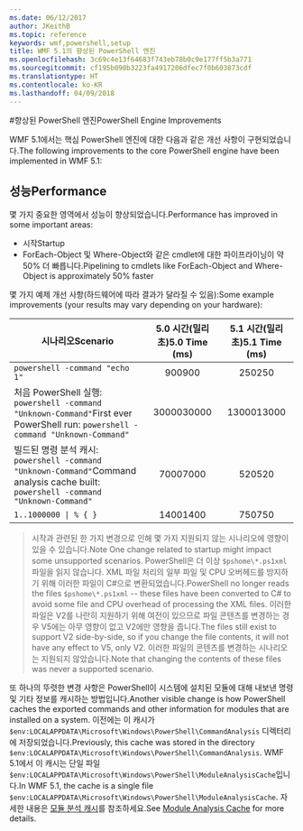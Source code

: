 ```yaml
---
ms.date: 06/12/2017
author: JKeithB
ms.topic: reference
keywords: wmf,powershell,setup
title: WMF 5.1의 향상된 PowerShell 엔진
ms.openlocfilehash: 3c69c4e13f64683f743eb78b0c9e177ff5b3a771
ms.sourcegitcommit: cf195b090b3223fa4917206dfec7f0b603873cdf
ms.translationtype: HT
ms.contentlocale: ko-KR
ms.lasthandoff: 04/09/2018
---
```

#<a name="powershell-engine-improvements"></a><span data-ttu-id="789ce-103">향상된 PowerShell 엔진</span><span class="sxs-lookup"><span data-stu-id="789ce-103">PowerShell Engine Improvements</span></span>

<span data-ttu-id="789ce-104">WMF 5.1에서는 핵심 PowerShell 엔진에 대한 다음과 같은 개선 사항이 구현되었습니다.</span><span class="sxs-lookup"><span data-stu-id="789ce-104">The following improvements to the core PowerShell engine have been implemented in WMF 5.1:</span></span>


## <a name="performance"></a><span data-ttu-id="789ce-105">성능</span><span class="sxs-lookup"><span data-stu-id="789ce-105">Performance</span></span> ##

<span data-ttu-id="789ce-106">몇 가지 중요한 영역에서 성능이 향상되었습니다.</span><span class="sxs-lookup"><span data-stu-id="789ce-106">Performance has improved in some important areas:</span></span>

- <span data-ttu-id="789ce-107">시작</span><span class="sxs-lookup"><span data-stu-id="789ce-107">Startup</span></span>
- <span data-ttu-id="789ce-108">ForEach-Object 및 Where-Object와 같은 cmdlet에 대한 파이프라이닝이 약 50% 더 빠릅니다.</span><span class="sxs-lookup"><span data-stu-id="789ce-108">Pipelining to cmdlets like ForEach-Object and Where-Object is approximately 50% faster</span></span>

<span data-ttu-id="789ce-109">몇 가지 예제 개선 사항(하드웨어에 따라 결과가 달라질 수 있음):</span><span class="sxs-lookup"><span data-stu-id="789ce-109">Some example improvements (your results may vary depending on your hardware):</span></span>

| <span data-ttu-id="789ce-110">시나리오</span><span class="sxs-lookup"><span data-stu-id="789ce-110">Scenario</span></span> | <span data-ttu-id="789ce-111">5.0 시간(밀리초)</span><span class="sxs-lookup"><span data-stu-id="789ce-111">5.0 Time (ms)</span></span> | <span data-ttu-id="789ce-112">5.1 시간(밀리초)</span><span class="sxs-lookup"><span data-stu-id="789ce-112">5.1 Time (ms)</span></span> |
| -------- | :---------------: | :---------------: |
| `powershell -command "echo 1"` | <span data-ttu-id="789ce-113">900</span><span class="sxs-lookup"><span data-stu-id="789ce-113">900</span></span> | <span data-ttu-id="789ce-114">250</span><span class="sxs-lookup"><span data-stu-id="789ce-114">250</span></span> |
| <span data-ttu-id="789ce-115">처음 PowerShell 실행: `powershell -command "Unknown-Command"`</span><span class="sxs-lookup"><span data-stu-id="789ce-115">First ever PowerShell run: `powershell -command "Unknown-Command"`</span></span> | <span data-ttu-id="789ce-116">30000</span><span class="sxs-lookup"><span data-stu-id="789ce-116">30000</span></span> | <span data-ttu-id="789ce-117">13000</span><span class="sxs-lookup"><span data-stu-id="789ce-117">13000</span></span> |
| <span data-ttu-id="789ce-118">빌드된 명령 분석 캐시: `powershell -command "Unknown-Command"`</span><span class="sxs-lookup"><span data-stu-id="789ce-118">Command analysis cache built: `powershell -command "Unknown-Command"`</span></span> | <span data-ttu-id="789ce-119">7000</span><span class="sxs-lookup"><span data-stu-id="789ce-119">7000</span></span> | <span data-ttu-id="789ce-120">520</span><span class="sxs-lookup"><span data-stu-id="789ce-120">520</span></span> |
| <code>1..1000000 &#124; % { }</code> | <span data-ttu-id="789ce-121">1400</span><span class="sxs-lookup"><span data-stu-id="789ce-121">1400</span></span> | <span data-ttu-id="789ce-122">750</span><span class="sxs-lookup"><span data-stu-id="789ce-122">750</span></span> |

> <span data-ttu-id="789ce-123">시작과 관련된 한 가지 변경으로 인해 몇 가지 지원되지 않는 시나리오에 영향이 있을 수 있습니다.</span><span class="sxs-lookup"><span data-stu-id="789ce-123">Note One change related to startup might impact some unsupported scenarios.</span></span>
> <span data-ttu-id="789ce-124">PowerShell은 더 이상 `$pshome\*.ps1xml` 파일을 읽지 않습니다. XML 파일 처리의 일부 파일 및 CPU 오버헤드를 방지하기 위해 이러한 파일이 C#으로 변환되었습니다.</span><span class="sxs-lookup"><span data-stu-id="789ce-124">PowerShell no longer reads the files `$pshome\*.ps1xml` -- these files have been converted to C# to avoid some file and CPU overhead of processing the XML files.</span></span>
<span data-ttu-id="789ce-125">이러한 파일은 V2를 나란히 지원하기 위해 여전이 있으므로 파일 콘텐츠를 변경하는 경우 V5에는 아무 영향이 없고 V2에만 영향을 줍니다.</span><span class="sxs-lookup"><span data-stu-id="789ce-125">The files still exist to support V2 side-by-side, so if you change the file contents, it will not have any effect to V5, only V2.</span></span>
<span data-ttu-id="789ce-126">이러한 파일의 콘텐츠를 변경하는 시나리오는 지원되지 않았습니다.</span><span class="sxs-lookup"><span data-stu-id="789ce-126">Note that changing the contents of these files was never a supported scenario.</span></span>

<span data-ttu-id="789ce-127">또 하나의 뚜렷한 변경 사항은 PowerShell이 시스템에 설치된 모듈에 대해 내보낸 명령 및 기타 정보를 캐시하는 방법입니다.</span><span class="sxs-lookup"><span data-stu-id="789ce-127">Another visible change is how PowerShell caches the exported commands and other information for modules that are installed on a system.</span></span>
<span data-ttu-id="789ce-128">이전에는 이 캐시가 `$env:LOCALAPPDATA\Microsoft\Windows\PowerShell\CommandAnalysis` 디렉터리에 저장되었습니다.</span><span class="sxs-lookup"><span data-stu-id="789ce-128">Previously, this cache was stored in the directory `$env:LOCALAPPDATA\Microsoft\Windows\PowerShell\CommandAnalysis`.</span></span>
<span data-ttu-id="789ce-129">WMF 5.1에서 이 캐시는 단일 파일 `$env:LOCALAPPDATA\Microsoft\Windows\PowerShell\ModuleAnalysisCache`입니다.</span><span class="sxs-lookup"><span data-stu-id="789ce-129">In WMF 5.1, the cache is a single file `$env:LOCALAPPDATA\Microsoft\Windows\PowerShell\ModuleAnalysisCache`.</span></span>
<span data-ttu-id="789ce-130">자세한 내용은 [모듈 분석 캐시](scenarios-features.md#module-analysis-cache)를 참조하세요.</span><span class="sxs-lookup"><span data-stu-id="789ce-130">See [Module Analysis Cache](scenarios-features.md#module-analysis-cache) for more details.</span></span>